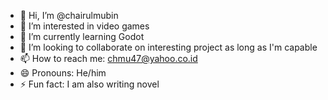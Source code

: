 - 👋 Hi, I’m @chairulmubin
- 👀 I’m interested in video games
- 🌱 I’m currently learning Godot
- 💞️ I’m looking to collaborate on interesting project as long as I'm capable
- 📫 How to reach me: chmu47@yahoo.co.id 
- 😄 Pronouns: He/him
- ⚡ Fun fact: I am also writing novel

<!---
chairulmubin/chairulmubin is a ✨ special ✨ repository because its `README.md` (this file) appears on your GitHub profile.
You can click the Preview link to take a look at your changes.
--->
